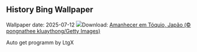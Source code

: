 ## History Bing Wallpaper
Wallpaper date: 2025-07-12
![](https://www.bing.com/th?id=OHR.TokyoSunrise_PT-BR5890009803_UHD.jpg&w=1000)Download: [Amanhecer em Tóquio, Japão (© pongnathee kluaythong/Getty Images)](https://www.bing.com/th?id=OHR.TokyoSunrise_PT-BR5890009803_UHD.jpg)

Auto get programm by LtgX
